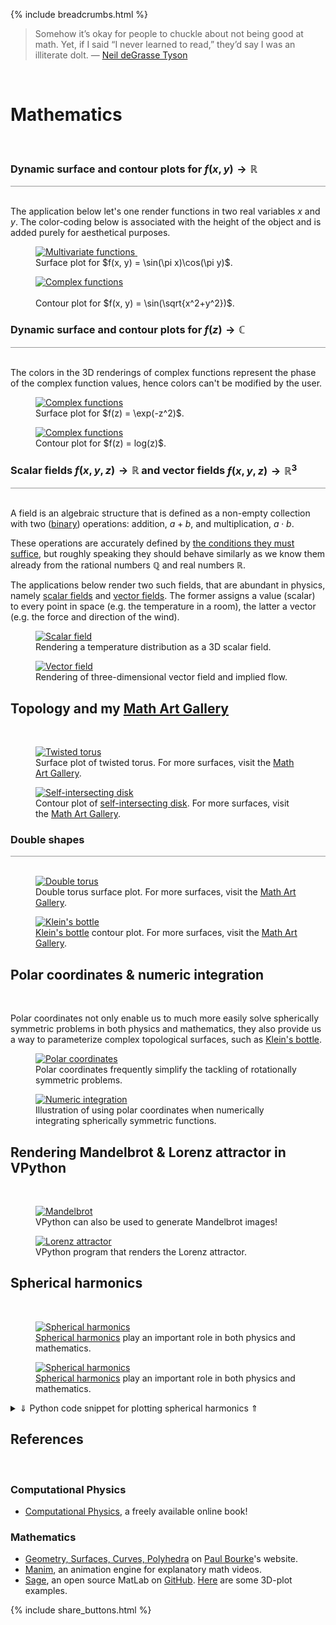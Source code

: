 {% include breadcrumbs.html %}

<blockquote>
Somehow it’s okay for people to chuckle about not being good at math. 
Yet, if I said “I never learned to read,” they’d say I was an illiterate dolt. &mdash;
<a href="https://en.wikipedia.org/wiki/Neil_deGrasse_Tyson">Neil deGrasse Tyson</a>
</blockquote><br/>

<a name="mathematics"></a>
# Mathematics
<div class="header_line"><br/></div>

<a name="multivariate_functions"></a>
### Dynamic surface and contour plots for $f(x, y) \rightarrow \mathbb{R}$
<div style="border-top: 1px solid #999999"><br/></div>

The application below let's one render functions in two real variables $x$ and $y$.
The color-coding below is associated with the height of the object and
is added purely for aesthetical purposes.

<div class="double_image">
<figure class="left_image">
  <a href="multivariate_surface_plot.html">
    <img alt="Multivariate functions" src="../images/multivariate_surface_plot.png" title="Click to animate"/>
  </a>&nbsp;&nbsp;&nbsp;
  <figcaption>Surface plot for $f(x, y) = \sin(\pi x)\cos(\pi y)$.</figcaption>
</figure>
<figure class="right_image">
  <a href="multivariate_contour_plot.html">
    <img alt="Complex functions" src="../images/multivariate_contour_plot.png" title="Click to animate"/>
  </a>
  <figcaption><br/>Contour plot for $f(x, y) = \sin(\sqrt{x^2+y^2})$.</figcaption>
</figure>
</div>
<p style="clear: both;"></p>

<a name="complex_functions"></a>
### Dynamic surface and contour plots for $f(z) \rightarrow \mathbb{C}$
<div style="border-top: 1px solid #999999"><br/></div>

The colors in the 3D renderings of complex functions represent 
the phase of the complex function values, hence colors can't be
modified by the user.

<div class="double_image">
<figure class="left_image">
  <a href="complex_surface_plot.html">
    <img alt="Complex functions" src="../images/complex_function_plot.png" title="Click to animate"/>
  </a>
  <figcaption>Surface plot for $f(z) = \exp(-z^2)$.</figcaption>
</figure>
<figure class="right_image">
  <a href="complex_contour_plot.html">
    <img alt="Complex functions" src="../images/complex_function_contour_plot.png" title="Click to animate"/>
  </a>
  <figcaption>Contour plot for $f(z) = log(z)$.</figcaption>
</figure>
</div>
<p style="clear: both;"></p>

<a name="fields"></a>
### Scalar fields $f(x, y, z) \rightarrow \mathbb{R}$ and vector fields $f(x, y, z) \rightarrow \mathbb{R}^3$
<div style="border-top: 1px solid #999999"><br/></div>

A field is an algebraic structure that is defined as a non-empty collection with two 
([binary](https://en.wikipedia.org/wiki/Binary_operation)) operations: 
addition, $a+b$, and multiplication, $a\cdot b$. 

These operations are accurately defined by 
[the conditions they must suffice](https://math.libretexts.org/Bookshelves/Analysis/Mathematical_Analysis_(Zakon)/02%3A_Real_Numbers_and_Fields/2.01%3A_Axioms_and_Basic_Definitions), 
but roughly speaking they should behave similarly as we know them already from the
rational numbers $\mathbb{Q}$ and real numbers $\mathbb{R}$.

The applications below render two such fields, that are abundant in physics, namely 
[scalar fields](https://en.wikipedia.org/wiki/Scalar_field) and [vector fields](https://en.wikipedia.org/wiki/Vector_field).
The former assigns a value (scalar) to every point in space (e.g. the temperature
in a room), the latter a vector (e.g. the force and direction of the wind).

<div class="double_image">
<figure class="left_image">
  <a href="scalar_plot.html">
    <img alt="Scalar field" src="../images/scalar_plot.png" title="Click to animate"/>
  </a>
  <figcaption>Rendering a temperature distribution as a 3D scalar field.</figcaption>
</figure>
<figure class="right_image">
  <a href="quiver_plot.html">
    <img alt="Vector field" src="../images/vector_field.png" title="Click to animate"/>
  </a>
  <figcaption>Rendering of three-dimensional vector field and implied flow.</figcaption>
</figure>
</div>
<p style="clear: both;"></p>

## Topology and my [Math Art Gallery](gallery/index.html)
<div class="header_line"><br/></div>

<div class="double_image">
<figure class="left_image">
  <a href="topology_surface_plot.html">
    <img alt="Twisted torus" src="gallery/images/twisted_torus.png" title="Click to animate"/>
  </a>
  <figcaption>Surface plot of twisted torus. For more surfaces, visit the <a href="gallery/index.html">Math Art Gallery</a>.</figcaption>
</figure>
<figure class="right_image">
  <a href="topology_contour_plot.html">
    <img alt="Self-intersecting disk" src="gallery/images/self_intersecting_disk_contour.png" title="Click to animate"/>
  </a>
  <figcaption>Contour plot of <a href="https://en.wikipedia.org/wiki/Real_projective_plane">self-intersecting disk</a>.
  For more surfaces, visit the <a href="gallery/index.html">Math Art Gallery</a>.</figcaption>
</figure>
</div>
<p style="clear: both;"></p>

### Double shapes
<div style="border-top: 1px solid #999999"><br/></div>

<div class="double_image">
<figure class="left_image">
  <a href="double_shapes_surface_plot.html">
    <img alt="Double torus" src="gallery/images/double_torus.png" title="Click to animate"/>
  </a>
  <figcaption>Double torus surface plot. For more surfaces, visit the <a href="gallery/index.html">Math Art Gallery</a>.</figcaption>
</figure>
<figure class="right_image">
  <a href="double_shapes_contour_plot.html">
    <img alt="Klein&apos;s bottle" src="gallery/images/klein_bottle_contour.png" title="Click to animate"/>
  </a>
  <figcaption><a href="https://en.wikipedia.org/wiki/Klein_bottle">Klein&apos;s bottle</a> contour plot.
  For more surfaces, visit the <a href="gallery/index.html">Math Art Gallery</a>.</figcaption>
</figure>
</div>
<p style="clear: both;"></p>

<a name="polar_coordinates"></a>
## Polar coordinates &amp; numeric integration
<div class="header_line"><br/></div>

Polar coordinates not only enable us to much more easily solve spherically symmetric problems in 
both physics and mathematics, they also provide us a way to parameterize complex topological surfaces, 
such  as [Klein&apos;s bottle](gallery/index.html#non_orientables). 


<div class="double_image">
<figure class="left_image">
  <a href="polar_coordinates.html">
    <img alt="Polar coordinates" src="../images/polar_coordinates.png" title="Click to animate"/>
  </a>
  <figcaption>Polar coordinates frequently simplify the tackling of rotationally symmetric problems.</figcaption>
</figure>
<figure class="right_image">
  <a href="integration_with_polar_coordinates.html">
    <img alt="Numeric integration" src="../images/integration_with_polar_coordinates.png" title="Click to animate"/>
  </a>
  <figcaption>Illustration of using polar coordinates when numerically integrating spherically symmetric functions.</figcaption>
</figure>
</div>
<p style="clear: both;"></p>

<a name="mandelbrot"></a>
## Rendering Mandelbrot &amp; Lorenz attractor in VPython
<div class="header_line"><br/></div>

<div class="double_image">
<figure class="left_image">
  <a href="mandelbrot.html">
    <img alt="Mandelbrot" src="../images/mandelbrot.png" title="Click to animate"/>
  </a>
  <figcaption>VPython can also be used to generate Mandelbrot images!</figcaption>
</figure>
<figure class="right_image">
  <a href="lorenz_attractor.html">
    <img alt="Lorenz attractor" src="./images/lorenz_attractor.png" title="Click to animate"/>
  </a>
  <figcaption>VPython program that renders the Lorenz attractor.</figcaption>
</figure>
</div>
<p style="clear: both;"></p>

<a name="spherical_harmonics"></a>
## Spherical harmonics
<div class="header_line"><br/></div>


<div class="double_image">
<figure class="left_image">
  <a href="spherical_harmonics_surface_plot.html">
    <img alt="Spherical harmonics" src="gallery/images/spherical_harmonics.png" title="Click to animate"/>
  </a>
  <figcaption><a href="https://en.wikipedia.org/wiki/Spherical_harmonics">Spherical harmonics</a> 
  play an important role in both physics and mathematics.</figcaption>
</figure>
<figure class="right_image">
  <a href="spherical_harmonics_surface_plot.html">
    <img alt="Spherical harmonics" src="gallery/images/spherical_harmonic_3.png" title="Click to animate"/>
  </a>
  <figcaption><a href="https://en.wikipedia.org/wiki/Spherical_harmonics">Spherical harmonics</a> 
  play an important role in both physics and mathematics.</figcaption>
</figure>
</div>
<p style="clear: both;"></p>

<details>
  <summary><a>&dArr; Python code snippet for plotting spherical harmonics &uArr;</a></summary>

The spherical harmonic function is given by

$$\begin{cases} \rho &amp; = 4 \cos^2(2\theta)\sin^2(\phi) \\  \theta &amp; = [0, 2\pi] \\ \phi &amp; = [0, \pi]  \end{cases}$$

This can then easily be translated to the graphing software, that can also be 
seen in the mathematics section on this page:


<div class="language-python highlighter-rouge"><div class="highlight"><pre class="highlight"><code><span class="k">def</span> <span class="nf">sphere_harmonic</span><span class="p">():</span>
    <span class="n">theta</span> <span class="o">=</span> <span class="n">np</span><span class="p">.</span><span class="n">linspace</span><span class="p">(</span><span class="o">-</span><span class="mf">1.1</span> <span class="o">*</span> <span class="n">pi</span><span class="p">,</span> <span class="n">pi</span><span class="p">,</span> <span class="mi">100</span><span class="p">)</span>
    <span class="n">phi</span> <span class="o">=</span> <span class="n">np</span><span class="p">.</span><span class="n">linspace</span><span class="p">(</span><span class="mi">0</span><span class="p">,</span> <span class="n">pi</span><span class="p">,</span> <span class="mi">100</span><span class="p">)</span>
    <span class="n">U</span><span class="p">,</span> <span class="n">V</span> <span class="o">=</span> <span class="n">np</span><span class="p">.</span><span class="n">meshgrid</span><span class="p">(</span><span class="n">theta</span><span class="p">,</span> <span class="n">phi</span><span class="p">)</span><br/>
    <span class="n">R1</span> <span class="o">=</span> <span class="n">np</span><span class="p">.</span><span class="n">cos</span><span class="p">(</span><span class="n">U</span><span class="p">.</span><span class="n">multiply</span><span class="p">(</span><span class="mi">2</span><span class="p">)).</span><span class="n">multiply</span><span class="p">(</span><span class="n">np</span><span class="p">.</span><span class="n">cos</span><span class="p">(</span><span class="n">U</span><span class="p">.</span><span class="n">multiply</span><span class="p">(</span><span class="mi">2</span><span class="p">)))</span>
    <span class="n">R2</span> <span class="o">=</span> <span class="n">np</span><span class="p">.</span><span class="n">sin</span><span class="p">(</span><span class="n">V</span><span class="p">).</span><span class="n">multiply</span><span class="p">(</span><span class="n">np</span><span class="p">.</span><span class="n">sin</span><span class="p">(</span><span class="n">V</span><span class="p">))</span>
    <span class="n">R</span> <span class="o">=</span> <span class="n">R1</span><span class="p">.</span><span class="n">multiply</span><span class="p">(</span><span class="n">R2</span><span class="p">).</span><span class="n">multiply</span><span class="p">(</span><span class="mi">4</span><span class="p">)</span><br/>
    <span class="n">X</span> <span class="o">=</span> <span class="n">np</span><span class="p">.</span><span class="n">sin</span><span class="p">(</span><span class="n">U</span><span class="p">).</span><span class="n">multiply</span><span class="p">(</span><span class="n">np</span><span class="p">.</span><span class="n">cos</span><span class="p">(</span><span class="n">V</span><span class="p">)).</span><span class="n">multiply</span><span class="p">(</span><span class="n">R</span><span class="p">)</span>
    <span class="n">Y</span> <span class="o">=</span> <span class="n">np</span><span class="p">.</span><span class="n">sin</span><span class="p">(</span><span class="n">U</span><span class="p">).</span><span class="n">multiply</span><span class="p">(</span><span class="n">np</span><span class="p">.</span><span class="n">sin</span><span class="p">(</span><span class="n">V</span><span class="p">)).</span><span class="n">multiply</span><span class="p">(</span><span class="n">R</span><span class="p">)</span>
    <span class="n">Z</span> <span class="o">=</span> <span class="n">np</span><span class="p">.</span><span class="n">cos</span><span class="p">(</span><span class="n">U</span><span class="p">).</span><span class="n">multiply</span><span class="p">(</span><span class="n">R</span><span class="p">)</span>
    <span class="k">return</span> <span class="n">X</span><span class="p">,</span> <span class="n">Y</span><span class="p">,</span> <span class="n">Z</span><span class="p">,</span> <span class="bp">None</span><span class="p">,</span> <span class="bp">None</span>
</code></pre></div></div>

</details>
<p style="clear: both;"></p>

## References
<div class="header_line"><br/></div>

### Computational Physics

- [Computational Physics](https://github.com/rubinhlandau/CompPhysicsNotebooks/blob/master/CP01.ipynb), a freely available online book!

### Mathematics

- [Geometry, Surfaces, Curves, Polyhedra](https://paulbourke.net/geometry/) on 
  [Paul Bourke](https://paulbourke.net/geometry/)&apos;s website.
- [Manim](https://github.com/3b1b/manim), an animation engine for explanatory math videos.
- [Sage](https://doc.sagemath.org/html/en/index.html), an open source MatLab
  on [GitHub](https://doc.sagemath.org/html/en/index.html).
  [Here](https://doc.sagemath.org/html/en/reference/plot3d/sage/plot/plot3d/parametric_plot3d.html) 
  are some 3D-plot examples.

{% include share_buttons.html %}
